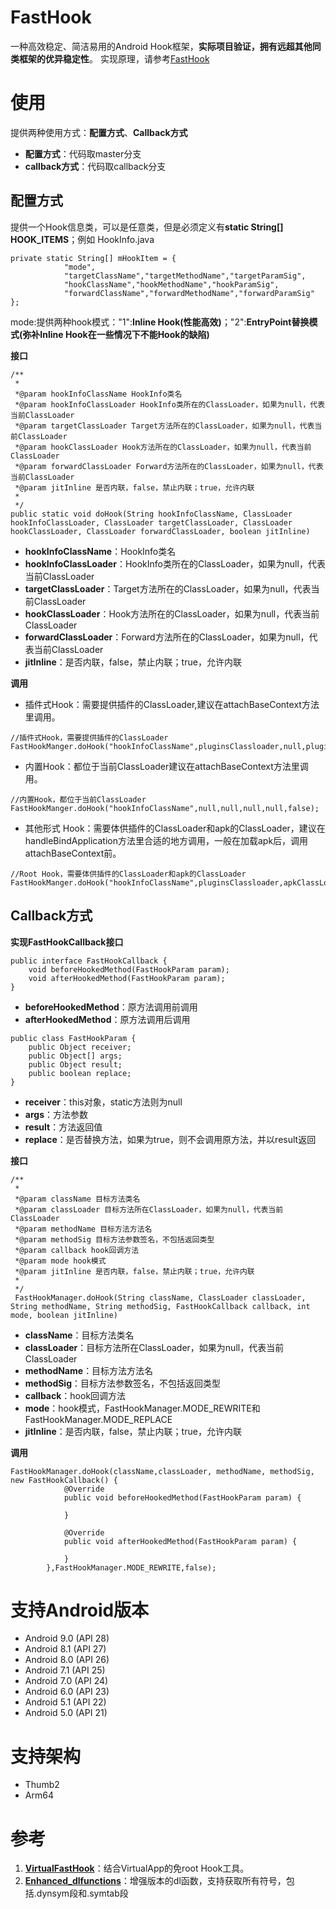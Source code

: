 # FastHook
一种高效稳定、简洁易用的Android Hook框架，**实际项目验证，拥有远超其他同类框架的优异稳定性**。
实现原理，请参考[FastHook](https://blog.csdn.net/TuringTechnician/article/details/88613555)
# 使用
提供两种使用方式：**配置方式**、**Callback方式**
- **配置方式**：代码取master分支
- **callback方式**：代码取callback分支

## 配置方式
提供一个Hook信息类，可以是任意类，但是必须定义有**static String[] HOOK_ITEMS**；例如
HookInfo.java
```
private static String[] mHookItem = {
            "mode",
            "targetClassName","targetMethodName","targetParamSig",
            "hookClassName","hookMethodName","hookParamSig",
            "forwardClassName","forwardMethodName","forwardParamSig"
};
```
mode:提供两种hook模式："1":**Inline Hook(性能高效)**；"2":**EntryPoint替换模式(弥补Inline Hook在一些情况下不能Hook的缺陷)**

**接口**
```
/**
 *
 *@param hookInfoClassName HookInfo类名
 *@param hookInfoClassLoader HookInfo类所在的ClassLoader，如果为null，代表当前ClassLoader
 *@param targetClassLoader Target方法所在的ClassLoader，如果为null，代表当前ClassLoader
 *@param hookClassLoader Hook方法所在的ClassLoader，如果为null，代表当前ClassLoader
 *@param forwardClassLoader Forward方法所在的ClassLoader，如果为null，代表当前ClassLoader
 *@param jitInline 是否内联，false，禁止内联；true，允许内联
 *
 */
public static void doHook(String hookInfoClassName, ClassLoader hookInfoClassLoader, ClassLoader targetClassLoader, ClassLoader hookClassLoader, ClassLoader forwardClassLoader, boolean jitInline)
```
- **hookInfoClassName**：HookInfo类名
- **hookInfoClassLoader**：HookInfo类所在的ClassLoader，如果为null，代表当前ClassLoader
- **targetClassLoader**：Target方法所在的ClassLoader，如果为null，代表当前ClassLoader
- **hookClassLoader**：Hook方法所在的ClassLoader，如果为null，代表当前ClassLoader
- **forwardClassLoader**：Forward方法所在的ClassLoader，如果为null，代表当前ClassLoader
- **jitInline**：是否内联，false，禁止内联；true，允许内联

**调用**
- 插件式Hook：需要提供插件的ClassLoader,建议在attachBaseContext方法里调用。
```
//插件式Hook，需要提供插件的ClassLoader
FastHookManger.doHook("hookInfoClassName",pluginsClassloader,null,pluginsClassloader,pluginsClassloader,false);
```
- 内置Hook：都位于当前ClassLoader建议在attachBaseContext方法里调用。
```
//内置Hook，都位于当前ClassLoader
FastHookManger.doHook("hookInfoClassName",null,null,null,null,false);
```
- 其他形式 Hook：需要体供插件的ClassLoader和apk的ClassLoader，建议在handleBindApplication方法里合适的地方调用，一般在加载apk后，调用attachBaseContext前。
```
//Root Hook，需要体供插件的ClassLoader和apk的ClassLoader
FastHookManger.doHook("hookInfoClassName",pluginsClassloader,apkClassLoader,pluginsClassloader,pluginsClassloader,false);
```
## Callback方式
**实现FastHookCallback接口**
```
public interface FastHookCallback {
    void beforeHookedMethod(FastHookParam param);
    void afterHookedMethod(FastHookParam param);
}
```
- **beforeHookedMethod**：原方法调用前调用
- **afterHookedMethod**：原方法调用后调用
```
public class FastHookParam {
    public Object receiver;
    public Object[] args;
    public Object result;
    public boolean replace;
}
```
- **receiver**：this对象，static方法则为null
- **args**：方法参数
- **result**：方法返回值
- **replace**：是否替换方法，如果为true，则不会调用原方法，并以result返回

**接口**
```
/**
 *
 *@param className 目标方法类名
 *@param classLoader 目标方法所在ClassLoader，如果为null，代表当前ClassLoader
 *@param methodName 目标方法方法名
 *@param methodSig 目标方法参数签名，不包括返回类型
 *@param callback hook回调方法
 *@param mode hook模式
 *@param jitInline 是否内联，false，禁止内联；true，允许内联
 *
 */
 FastHookManager.doHook(String className, ClassLoader classLoader, String methodName, String methodSig, FastHookCallback callback, int mode, boolean jitInline)
 ```
- **className**：目标方法类名
- **classLoader**：目标方法所在ClassLoader，如果为null，代表当前ClassLoader
- **methodName**：目标方法方法名
- **methodSig**：目标方法参数签名，不包括返回类型
- **callback**：hook回调方法
- **mode**：hook模式，FastHookManager.MODE_REWRITE和FastHookManager.MODE_REPLACE
- **jitInline**：是否内联，false，禁止内联；true，允许内联

**调用**
```
FastHookManager.doHook(className,classLoader, methodName, methodSig, new FastHookCallback() {
            @Override
            public void beforeHookedMethod(FastHookParam param) {
                
            }

            @Override
            public void afterHookedMethod(FastHookParam param) {

            }
        },FastHookManager.MODE_REWRITE,false);
```

# 支持Android版本
- Android 9.0 (API 28)
- Android 8.1 (API 27)
- Android 8.0 (API 26)
- Android 7.1 (API 25)
- Android 7.0 (API 24)
- Android 6.0 (API 23)
- Android 5.1 (API 22)
- Android 5.0 (API 21)
# 支持架构
- Thumb2
- Arm64
# 参考
1. **[VirtualFastHook](https://github.com/turing-technician/VirtualFastHook)**：结合VirtualApp的免root Hook工具。
2. **[Enhanced_dlfunctions](https://github.com/turing-technician/Enhanced_dlfunctions)**：增强版本的dl函数，支持获取所有符号，包括.dynsym段和.symtab段
